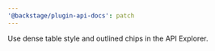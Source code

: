 ```yaml
---
'@backstage/plugin-api-docs': patch
---
```


Use dense table style and outlined chips in the API Explorer.
